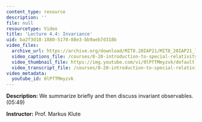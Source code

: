 ```yaml
---
content_type: resource
description: ''
file: null
resourcetype: Video
title: 'Lecture 4.4: Invariance'
uid: ba2f3d18-1880-5170-88e3-bb9aeb7d318b
video_files:
  archive_url: https://archive.org/download/MIT8.20IAP21/MIT8_20IAP21_lec04-4_300k.mp4
  video_captions_file: /courses/8-20-introduction-to-special-relativity-january-iap-2021/9454b156dd3853bbb44eeda7649b1d1a_0lPfTMmyzvk.vtt
  video_thumbnail_file: https://img.youtube.com/vi/0lPfTMmyzvk/default.jpg
  video_transcript_file: /courses/8-20-introduction-to-special-relativity-january-iap-2021/657267000d7fc5c0076855dad9798c2b_0lPfTMmyzvk.pdf
video_metadata:
  youtube_id: 0lPfTMmyzvk
---
```


**Description:** We summarize briefly and then discuss invariant observables. (05:49)

**Instructor:** Prof. Markus Klute